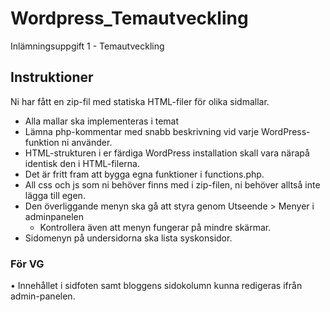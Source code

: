 # Wordpress_Temautveckling
Inlämningsuppgift 1 - Temautveckling

## Instruktioner
Ni har fått en zip-fil med statiska HTML-filer för olika sidmallar.
* Alla mallar ska implementeras i temat
* Lämna php-kommentar med snabb  beskrivning vid varje WordPress-funktion ni använder.  
* HTML-strukturen i er färdiga WordPress installation skall vara närapå identisk den i HTML-filerna.  
* Det är fritt fram att bygga egna funktioner i functions.php.
* All css och js som ni behöver finns med i zip-filen, ni behöver alltså inte lägga till egen.  
* Den överliggande menyn ska gå att styra genom Utseende > Menyer i adminpanelen  
    - Kontrollera även att menyn fungerar på mindre skärmar.  
* Sidomenyn på undersidorna ska lista syskonsidor.

### För VG  
• Innehållet i sidfoten samt bloggens sidokolumn kunna redigeras ifrån admin-panelen.
